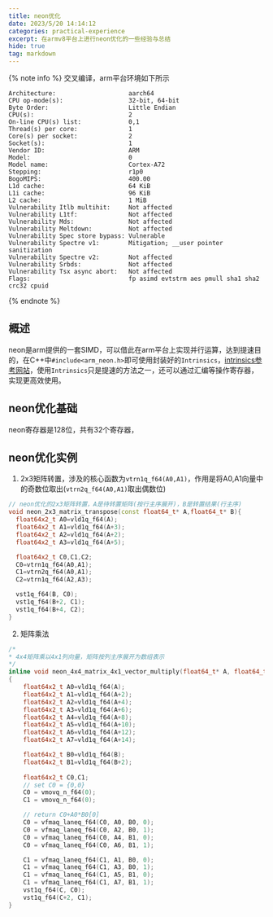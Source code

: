 ```yaml
---
title: neon优化
date: 2023/5/20 14:14:12
categories: practical-experience
excerpt: 在armv8平台上进行neon优化的一些经验与总结
hide: true
tag: markdown
---
```

{% note info %}
交叉编译，arm平台环境如下所示
```
Architecture:                    aarch64
CPU op-mode(s):                  32-bit, 64-bit
Byte Order:                      Little Endian
CPU(s):                          2
On-line CPU(s) list:             0,1
Thread(s) per core:              1
Core(s) per socket:              2
Socket(s):                       1
Vendor ID:                       ARM
Model:                           0
Model name:                      Cortex-A72
Stepping:                        r1p0
BogoMIPS:                        400.00
L1d cache:                       64 KiB
L1i cache:                       96 KiB
L2 cache:                        1 MiB
Vulnerability Itlb multihit:     Not affected
Vulnerability L1tf:              Not affected
Vulnerability Mds:               Not affected
Vulnerability Meltdown:          Not affected
Vulnerability Spec store bypass: Vulnerable
Vulnerability Spectre v1:        Mitigation; __user pointer sanitization
Vulnerability Spectre v2:        Not affected
Vulnerability Srbds:             Not affected
Vulnerability Tsx async abort:   Not affected
Flags:                           fp asimd evtstrm aes pmull sha1 sha2 crc32 cpuid
```
{% endnote %} 

## 概述
neon是arm提供的一套SIMD，可以借此在arm平台上实现并行运算，达到提速目的，在C++中`#include<arm_neon.h>`即可使用封装好的`Intrinsics`，[intrinsics参考网站](https://developer.arm.com/architectures/instruction-sets/intrinsics/#f:@navigationhierarchiessimdisa=[Neon]&first=160)，使用`Intrinsics`只是提速的方法之一，还可以通过汇编等操作寄存器，实现更高效使用。

## neon优化基础
neon寄存器是128位，共有32个寄存器，

## neon优化实例
1. 2x3矩阵转置，涉及的核心函数为`vtrn1q_f64(A0,A1)`，作用是将A0,A1向量中的奇数位取出(`vtrn2q_f64(A0,A1)`取出偶数位)
```C++
// neon优化的2x3矩阵转置，A是待转置矩阵(按行主序展开)，B是转置结果(行主序)
void neon_2x3_matrix_transpose(const float64_t* A,float64_t* B){
  float64x2_t A0=vld1q_f64(A);
  float64x2_t A1=vld1q_f64(A+3);
  float64x2_t A2=vld1q_f64(A+2);
  float64x2_t A3=vld1q_f64(A+5);

  float64x2_t C0,C1,C2;
  C0=vtrn1q_f64(A0,A1);
  C1=vtrn2q_f64(A0,A1);
  C2=vtrn1q_f64(A2,A3);

  vst1q_f64(B, C0);
  vst1q_f64(B+2, C1);
  vst1q_f64(B+4, C2);
}
```

2. 矩阵乘法
```C++
/*
* 4x4矩阵乘以4x1列向量，矩阵按列主序展开为数组表示
*/
inline void neon_4x4_matrix_4x1_vector_multiply(float64_t* A, float64_t* B, float64_t* C)
{
    float64x2_t A0=vld1q_f64(A);
    float64x2_t A1=vld1q_f64(A+2);
    float64x2_t A2=vld1q_f64(A+4);
    float64x2_t A3=vld1q_f64(A+6);
    float64x2_t A4=vld1q_f64(A+8);
    float64x2_t A5=vld1q_f64(A+10);
    float64x2_t A6=vld1q_f64(A+12);
    float64x2_t A7=vld1q_f64(A+14);

    float64x2_t B0=vld1q_f64(B);
    float64x2_t B1=vld1q_f64(B+2);
    
    float64x2_t C0,C1;
    // set C0 = {0,0}
    C0 = vmovq_n_f64(0);
    C1 = vmovq_n_f64(0);

    // return C0+A0*B0[0]
    C0 = vfmaq_laneq_f64(C0, A0, B0, 0);
    C0 = vfmaq_laneq_f64(C0, A2, B0, 1);
    C0 = vfmaq_laneq_f64(C0, A4, B1, 0);
    C0 = vfmaq_laneq_f64(C0, A6, B1, 1);

    C1 = vfmaq_laneq_f64(C1, A1, B0, 0);
    C1 = vfmaq_laneq_f64(C1, A3, B0, 1);
    C1 = vfmaq_laneq_f64(C1, A5, B1, 0);
    C1 = vfmaq_laneq_f64(C1, A7, B1, 1);
    vst1q_f64(C, C0);
    vst1q_f64(C+2, C1);
}
```